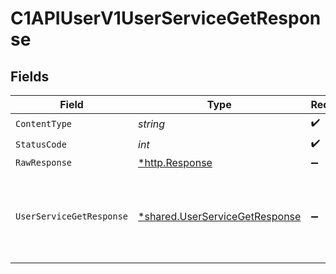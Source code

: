 # C1APIUserV1UserServiceGetResponse


## Fields

| Field                                                                                                                              | Type                                                                                                                               | Required                                                                                                                           | Description                                                                                                                        |
| ---------------------------------------------------------------------------------------------------------------------------------- | ---------------------------------------------------------------------------------------------------------------------------------- | ---------------------------------------------------------------------------------------------------------------------------------- | ---------------------------------------------------------------------------------------------------------------------------------- |
| `ContentType`                                                                                                                      | *string*                                                                                                                           | :heavy_check_mark:                                                                                                                 | N/A                                                                                                                                |
| `StatusCode`                                                                                                                       | *int*                                                                                                                              | :heavy_check_mark:                                                                                                                 | N/A                                                                                                                                |
| `RawResponse`                                                                                                                      | [*http.Response](https://pkg.go.dev/net/http#Response)                                                                             | :heavy_minus_sign:                                                                                                                 | N/A                                                                                                                                |
| `UserServiceGetResponse`                                                                                                           | [*shared.UserServiceGetResponse](../../models/shared/userservicegetresponse.md)                                                    | :heavy_minus_sign:                                                                                                                 |  The UserServiceGetResponse returns a user view which has a user including JSONPATHs to the expanded items in the expanded array.<br/> |